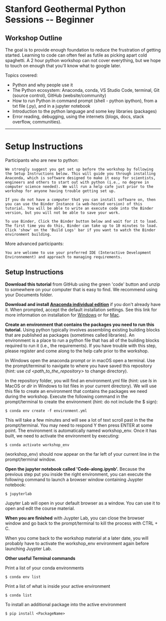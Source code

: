 # Stanford Geothermal Python Sessions -- Beginner

## Workshop Outline

The goal is to provide enough foundation to reduce the frustration of getting started. Learning to code can often feel as futile as picking apart cold spaghetti. A 2 hour python workshop can not cover everything, but we hope to touch on enough that you'll know what to google later. 

Topics covered:
- Python and why people use it
- The Python ecosystem: Anaconda, conda, VS Studio Code, terminal, Git (source control), GitHub (website/community)
- How to run Python in command prompt (shell - python ipython), from a txt file (.py), and in a jupyter notebook
- Introduction to the python language and some key libraries (packages)
- Error reading, debugging, using the internets (blogs, docs, stack overflow, communities).

***
# Setup Instructions

Participants who are new to python:

    We strongly suggest you get set up before the workshop by following the Setup Instructions below. This will guide you through installing Anaconda, which is software designed to make it easy for scientists, engineers and others to start out with python (i.e., no degree in computer science needed). We will run a help cafe just prior to the workshop for anyone having trouble getting set up.

    If you do not have a computer that you can install software on, then you can use the Binder Instance (a web-hosted version) of this tutorial. You will be able to write an execute code into the Binder version, but you will not be able to save your work.  
    
    To use Binder, Click the Binder button below and wait for it to load. The first time you do this, Binder can take up to 10 minutes to load. Click 'show' on the 'Build Logs' bar if you want to watch the Binder environment building. 



More advanced participants:

    You are welcome to use your preferred IDE (Interactive Development Environnement) and approach to managing requirements. 

## Setup Instructions

__Download this tutorial__ from GitHub using the green 'code' button and unzip to somewhere on your computer that is easy to find. We recommend using your Documents folder.

__Download and install [Anaconda individual edition](https://www.anaconda.com/products/individual)__ if you don't already have it. When prompted, accept the default installation settings. See this link for more information on installation for [Windows](https://docs.anaconda.com/anaconda/install/windows/) or for [Mac](https://docs.anaconda.com/anaconda/install/mac-os/).


__Create an environment that contains the packages you need to run this tutorial.__ Using python typically involves assembling existing building blocks that are published as packages (sometimes called libraries). An environment is a place to run a python file that has all of the building blocks required to run it (i.e., the requirements). If you have trouble with this step, please register and come along to the help cafe prior to the workshop. 

In Windows open the anaconda prompt or in macOS open a terminal. Use the prompt/terminal to navigate to where you have saved this repository (hint: use _cd \<path_to_the_repository\>_ to change directory).
 
In the repository folder, you will find an environment.yml file (hint: use _ls_ in MacOS or _dir_ in Windows to list files in your current directory). We will use this file to create an environment that contains the packages we need during the workshop. Execute the following command in the prompt/terminal to create the environment (hint: do not include the $ sign):
 
    $ conda env create -f environment.yml
 
This will take a few minutes and will see a lot of text scroll past in the the prompt/terminal. You may need to respond Y then press ENTER at some point. The environment is automatically named workshop_env. Once it has built, we need to activate the environment by executing:
 
    $ conda activate workshop_env
 
\(workshop_env\) should now appear on the far left of your current line in the prompt/terminal window.

__Open the jupyter notebook called 'Code-along.ipynb'.__ Because the previous step put you inside the right environment, you can execute the following command to launch a browser window containing Juypter notebook:

    $ jupyterlab
 
Jupyter Lab will open in your default browser as a window. You can use it to open and edit the course material.

__When you are finished__ with Juypter Lab, you can close the browser window and go back to the prompt/terminal to kill the process with CTRL + C.

When you come back to the workshop material at a later date, you will probably have to activate the workshop_env environment again before launching Juypter Lab.
 
 
**Other useful Terminal commands**
 
Print a list of your conda environments
  
    $ conda env list
 
Print a list of what is inside your active environment
  
    $ conda list

To install an additional package into the active environment

    $ pip install <PackageName>


 

 
